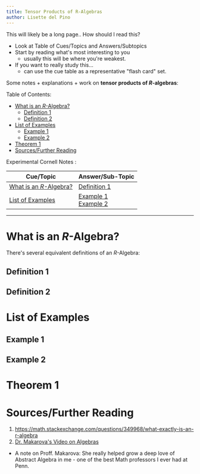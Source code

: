 ```yaml
---
title: Tensor Products of R-Algebras
author: Lisette del Pino
---
```


<script type="text/javascript" async
  src="https://cdn.mathjax.org/mathjax/latest/MathJax.js?config=TeX-MML-AM_CHTML">
</script>

This will likely be a long page..
How should I read this?
- Look at Table of Cues/Topics and Answers/Subtopics
- Start by reading what's most interesting to you 
  - usually this will be where you're weakest. 
- If you want to really study this...
  - can use the cue table as a representative "flash card" set.


Some notes + explanations + work on **tensor products of $R$-algebras**:

Table of Contents:

- [What is an $R$-Algebra?](#what-is-an-r-algebra)
  - [Definition 1](#definition-1)
  - [Definition 2](#definition-2)
- [List of Examples](#list-of-examples)
  - [Example 1](#example-1)
  - [Example 2](#example-2)
- [Theorem 1](#theorem-1)
- [Sources/Further Reading](#sourcesfurther-reading)


Experimental Cornell Notes :

| Cue/Topic                                        | Answer/Sub-Topic                                     |
| ------------------------------------------------ | ---------------------------------------------------- |
| [What is an $R$-Algebra?](#what-is-an-r-algebra) | [Definition 1](#definition-1) <br>                   |
| [List of Examples](#list-of-examples)            | [Example 1](#example-1) <br> [Example 2](#example-2) |

---

# What is an $R$-Algebra?

There's several equivalent definitions of an $R$-Algebra:

## Definition 1

## Definition 2

# List of Examples 

## Example 1

## Example 2


# Theorem 1 


# Sources/Further Reading

1. https://math.stackexchange.com/questions/349968/what-exactly-is-an-r-algebra
2. [Dr. Makarova's Video on Algebras](https://www.youtube.com/watch?v=vthp19uc0h4)
- A note on Proff. Makarova: She really helped grow a deep love of Abstract Algebra in me - one of the best Math professors I ever had at Penn.



